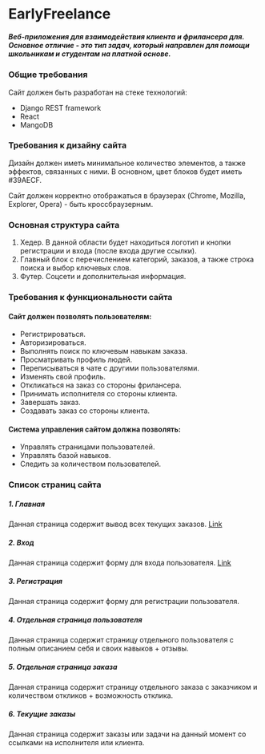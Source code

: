# EarlyFreelance

##### Веб-приложения для взаимодействия клиента и фрилансера для. Основное отличие - это тип задач, который направлен для помощи школьникам и студентам на платной основе.

### Общие требования

Сайт должен быть разработан на стеке технологий:
- Django REST framework
- React
- MangoDB

### Требования к дизайну сайта

Дизайн должен иметь минимальное количество элементов, а также эффектов, связанных с ними. В основном, цвет блоков будет иметь #39AECF.  

Сайт должен корректно отображаться в браузерах (Chrome, Mozilla, Explorer, Opera) - быть кроссбраузерным.  

### Основная структура сайта

1. Хедер. В данной области будет находиться логотип и кнопки регистрации и входа (после входа другие ссылки).
2. Главный блок с перечислением категорий, заказов, а также строка поиска и выбор ключевых слов.
3. Футер. Соцсети и дополнительная информация.

### Требования к функциональности сайта

#### Сайт должен позволять пользователям:
* Регистрироваться.
* Авторизироваться.
* Выполнять поиск по ключевым навыкам заказа.
* Просматривать профиль людей.
* Переписываться в чате с другими пользователями.
* Изменять свой профиль.
* Откликаться на заказ со стороны фрилансера.
* Принимать исполнителя со стороны клиента.
* Завершать заказ.
* Создавать заказ со стороны клиента.


#### Система управления сайтом должна позволять:
* Управлять страницами пользователей.
* Управлять базой навыков.
* Следить за количеством пользователей.

### Список страниц сайта
##### 1. Главная
Данная страница содержит вывод всех текущих заказов.
[Link](https://www.figma.com/file/ovctF4LmxKGQeQ8Rp4IC6a/Untitled?node-id=6%3A2)
##### 2. Вход
Данная страница содержит форму для входа пользователя.
[Link](https://www.figma.com/file/ovctF4LmxKGQeQ8Rp4IC6a/Untitled?node-id=16%3A43)
##### 3. Регистрация
Данная страница содержит форму для регистрации пользователя.
##### 4. Отдельная страница пользователя
Данная страница содержит страницу отдельного пользователя с полным описанием себя и своих навыков + отзывы.
##### 5. Отдельная страница заказа
Данная страница содержит страницу отдельного заказа с заказчиком и количеством откликов + возможность отклика.
##### 6. Текущие заказы
Данная страница содержит заказы или задачи на данный момент со ссылками на исполнителя или клиента.
